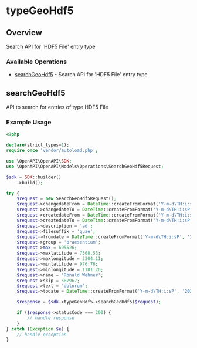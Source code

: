 # typeGeoHdf5

## Overview

Search API for 'HDF5 File' entry type

### Available Operations

* [searchGeoHdf5](#searchgeohdf5) - Search API for 'HDF5 File' entry type

## searchGeoHdf5

API to search for entries of type HDF5 File

### Example Usage

```php
<?php

declare(strict_types=1);
require_once 'vendor/autoload.php';

use \OpenAPI\OpenAPI\SDK;
use \OpenAPI\OpenAPI\Models\Operations\SearchGeoHdf5Request;

$sdk = SDK::builder()
    ->build();

try {
    $request = new SearchGeoHdf5Request();
    $request->changedateFrom = DateTime::createFromFormat('Y-m-d\TH:i:sP', '2021-09-11T20:45:20.947Z');
    $request->changedateTo = DateTime::createFromFormat('Y-m-d\TH:i:sP', '2022-08-02T23:06:10.498Z');
    $request->createdateFrom = DateTime::createFromFormat('Y-m-d\TH:i:sP', '2021-10-03T12:56:33.515Z');
    $request->createdateTo = DateTime::createFromFormat('Y-m-d\TH:i:sP', '2022-12-20T07:11:32.953Z');
    $request->description = 'ad';
    $request->filesuffix = 'quae';
    $request->fromdate = DateTime::createFromFormat('Y-m-d\TH:i:sP', '2022-02-24T23:57:50.783Z');
    $request->group = 'praesentium';
    $request->max = 695526;
    $request->maxlatitude = 7368.53;
    $request->maxlongitude = 2304.11;
    $request->minlatitude = 976.76;
    $request->minlongitude = 1181.26;
    $request->name = 'Ronald Wehner';
    $request->skip = 587967;
    $request->text = 'dolorum';
    $request->todate = DateTime::createFromFormat('Y-m-d\TH:i:sP', '2021-03-22T19:06:23.209Z');

    $response = $sdk->typeGeoHdf5->searchGeoHdf5($request);

    if ($response->statusCode === 200) {
        // handle response
    }
} catch (Exception $e) {
    // handle exception
}
```
